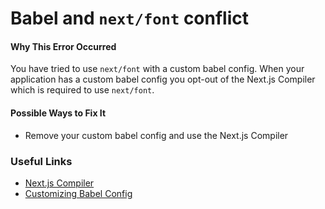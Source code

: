 # Babel and `next/font` conflict

#### Why This Error Occurred

You have tried to use `next/font` with a custom babel config. When your application has a custom babel config you opt-out of the Next.js Compiler which is required to use `next/font`.

#### Possible Ways to Fix It

- Remove your custom babel config and use the Next.js Compiler

### Useful Links

- [Next.js Compiler](https://nextjs.org/docs/advanced-features/compiler)
- [Customizing Babel Config](https://nextjs.org/docs/advanced-features/customizing-babel-config)
